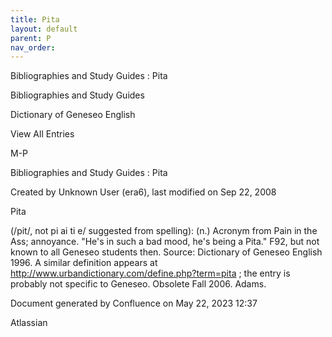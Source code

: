 ```yaml
---
title: Pita
layout: default
parent: P
nav_order:
---
```


Bibliographies and Study Guides : Pita

Bibliographies and Study Guides

Dictionary of Geneseo English

View All Entries

M-P

Bibliographies and Study Guides : Pita

Created by  Unknown User (era6), last modified on Sep 22, 2008

Pita

(/pit/, not pi ai ti e/ suggested from spelling): (n.) Acronym from Pain in the Ass; annoyance. &quot;He's in such a bad mood, he's being a Pita.&quot; F92, but not known to all Geneseo students then. Source: Dictionary of Geneseo English 1996. A similar definition appears at http://www.urbandictionary.com/define.php?term=pita ; the entry is probably not specific to Geneseo. Obsolete Fall 2006. Adams.

Document generated by Confluence on May 22, 2023 12:37

Atlassian
